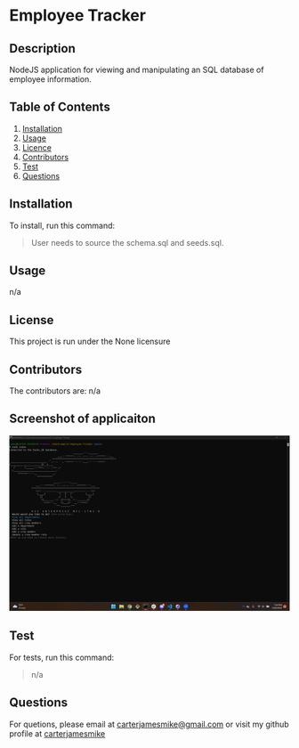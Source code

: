 # Employee Tracker

## Description
NodeJS application for viewing and manipulating an SQL database of employee information.

## Table of Contents
1. [Installation](#installation)
2. [Usage](#usage)
3. [Licence](#licence)
4. [Contributors](#contributors)
5. [Test](#test)
6. [Questions](#questions)


## Installation <div id='installation'/>
To install, run this command:
>User needs to source the schema.sql and seeds.sql.

## Usage <div id='usage'/>
n/a

## License <div id='license'/>
This project is run under the None licensure

## Contributors <div id='contributors'/>
The contributors are: n/a

## Screenshot of applicaiton
![Screenshot of application](./images/Employee%20Tracker.jpg)

## Test <div id='test'/>
For tests, run this command:
>n/a

## Questions <div id='questions'/>
For quetions, please email at carterjamesmike@gmail.com or visit my github profile at [carterjamesmike](https://github.com/carterjamesmike)